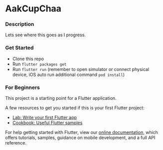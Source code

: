 # AakCupChaa

### Description

Lets see where this goes as I progress.

### Get Started

* Clone this repo
* Run `flutter packages get`
* Run `flutter run` (remember to open simulator or connect physical device, iOS auto run additional command `pod install`)

### For Beginners

This project is a starting point for a Flutter application.

A few resources to get you started if this is your first Flutter project:

- [Lab: Write your first Flutter app](https://flutter.dev/docs/get-started/codelab)
- [Cookbook: Useful Flutter samples](https://flutter.dev/docs/cookbook)

For help getting started with Flutter, view our
[online documentation](https://flutter.dev/docs), which offers tutorials,
samples, guidance on mobile development, and a full API reference.
